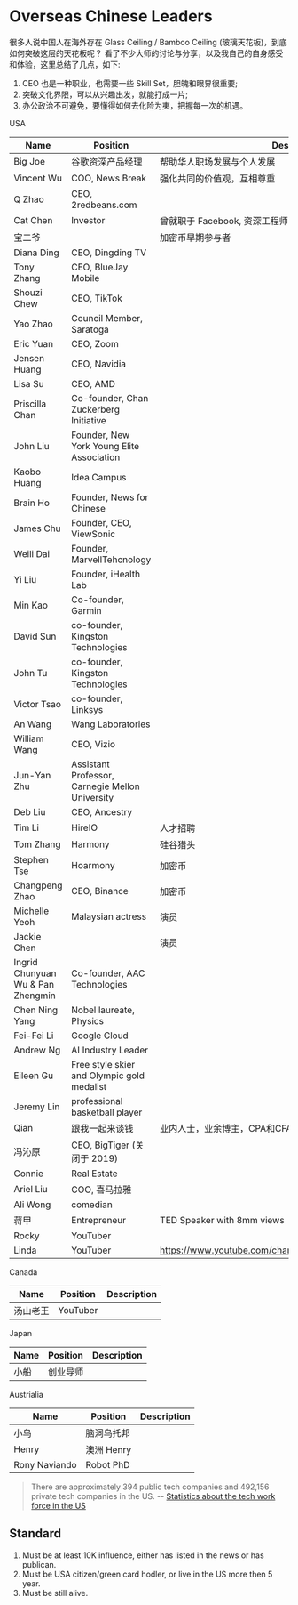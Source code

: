 # Overseas Chinese Leaders

很多人说中国人在海外存在 Glass Ceiling / Bamboo Ceiling (玻璃天花板)，到底如何突破这层的天花板呢？
看了不少大师的讨论与分享，以及我自己的自身感受和体验，这里总结了几点，如下:

1. CEO 也是一种职业，也需要一些 Skill Set，胆魄和眼界很重要;
2. 突破文化界限，可以从兴趣出发，就能打成一片;
3. 办公政治不可避免，要懂得如何去化险为夷，把握每一次的机遇。

USA

| Name | Position | Description |
| --- | --- | --- |
| Big Joe | 谷歌资深产品经理 | 帮助华人职场发展与个人发展 |
| Vincent Wu | COO, News Break | 强化共同的价值观，互相尊重 |
| Q Zhao | CEO, 2redbeans.com | |
| Cat Chen | Investor | 曾就职于 Facebook, 资深工程师 |
| 宝二爷 | | 加密币早期参与者 |
| Diana Ding | CEO, Dingding TV | |
| Tony Zhang | CEO, BlueJay Mobile | |
| Shouzi Chew | CEO, TikTok | |
| Yao Zhao | Council Member, Saratoga | |
| Eric Yuan | CEO, Zoom | |
| Jensen Huang | CEO, Navidia ||
| Lisa Su | CEO, AMD ||
| Priscilla Chan | Co-founder, Chan Zuckerberg Initiative ||
| John Liu | Founder, New York Young Elite Association || 
| Kaobo Huang | Idea Campus ||
| Brain Ho | Founder, News for Chinese ||
| James Chu | Founder, CEO, ViewSonic ||
| Weili Dai | Founder, MarvellTehcnology ||
| Yi Liu | Founder, iHealth Lab ||
| Min Kao | Co-founder, Garmin ||
| David Sun | co-founder, Kingston Technologies ||
| John Tu | co-founder, Kingston Technologies ||
| Victor Tsao | co-founder, Linksys ||
| An Wang | Wang Laboratories ||
| William Wang | CEO, Vizio ||
| Jun-Yan Zhu | Assistant Professor, Carnegie Mellon University ||
| Deb Liu | CEO, Ancestry ||
| Tim Li | HireIO | 人才招聘 |
| Tom Zhang | Harmony | 硅谷猎头 |
| Stephen Tse | Hoarmony | 加密币 |
| Changpeng Zhao | CEO, Binance | 加密币 |
| Michelle Yeoh | Malaysian actress | 演员 |
| Jackie Chen | | 演员 |
| Ingrid Chunyuan Wu & Pan Zhengmin | Co-founder, AAC Technologies ||
| Chen Ning Yang | Nobel laureate, Physics ||
| Fei-Fei Li | Google Cloud ||
| Andrew Ng | AI Industry Leader ||
| Eileen Gu | Free style skier and Olympic gold medalist ||
| Jeremy Lin | professional basketball player ||
| Qian | 跟我一起来谈钱 | 业内人士，业余博主，CPA和CFA持证人 |
| 冯沁原 | CEO, BigTiger (关闭于 2019) ||
| Connie | Real Estate ||
| Ariel Liu | COO, 喜马拉雅 ||
| Ali Wong | comedian ||
| 蒋甲 | Entrepreneur | TED Speaker with 8mm views|
| Rocky | YouTuber ||
| Linda | YouTuber | https://www.youtube.com/channel/UC2Ir2sdKZ4fTr6xo5J9SuVw |

Canada

| Name | Position | Description |
| --- | --- | --- |
| 汤山老王 | YouTuber||

Japan

| Name | Position | Description |
| --- | --- | --- |
| 小船 | 创业导师 ||

Austrialia

| Name | Position | Description |
| --- | --- | --- |
| 小乌 | 脑洞乌托邦 ||
| Henry | 澳洲 Henry ||
| Rony Naviando | Robot PhD ||

> There are approximately 394 public tech companies and 492,156 private tech companies in the US. 
> -- [Statistics about the tech work force in the US](https://askwonder.com/research/statistics-tech-work-force-us-employees-work-private-companies-public-companies-1rhgo54r5)

## Standard

1. Must be at least 10K influence, either has listed in the news or has publican.
2. Must be USA citizen/green card hodler, or live in the US more then 5 year.
3. Must be still alive.
